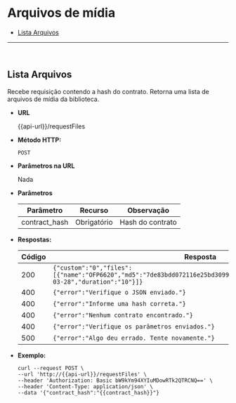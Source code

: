 # Arquivos de mídia

- [Lista Arquivos](Files.md#lista-arquivos)

----
<br/>

**Lista Arquivos**
----
Recebe requisição contendo a hash do contrato. Retorna uma lista de arquivos de mídia da biblioteca.

* **URL**

  {{api-url}}/requestFiles

* **Método HTTP:**

  `POST`
  
*  **Parâmetros na URL**

   Nada 

* **Parâmetros**

	| Parâmetro | Recurso | Observação |
	|--|--|--|
	| contract_hash | Obrigatório | Hash do contrato |

* **Respostas:**
	
	|Código| Resposta |
	|--|--|
	| 200 | ```{"custom":"0","files":[{"name":"OFP6620","md5":"7de83bdd072116e25bd30998413d2708","creation_date":"2018-03-28","duration":"10"}]}``` |
	| 400 | `{"error":"Verifique o JSON enviado."}` |
	| 400 | `{"error":"Informe uma hash correta."}` |
	| 400 | `{"error":"Nenhum contrato encontrado."}` | 
	| 400 | `{"error":"Verifique os parâmetros enviados."}` |
	| 500 | `{"error":"Algo deu errado. Tente novamente."}` |

* **Exemplo:**
	
	````curl
	curl --request POST \
  --url 'http://{{api-url}}/requestFiles' \
  --header 'Authorization: Basic bW9kYm94XYIuMDowRTk2QTRCNQ==' \
  --header 'Content-Type: application/json' \
  --data '{"contract_hash":"{{contract_hash}}"}
  ```` 

